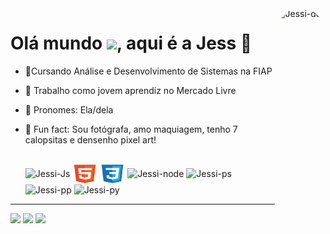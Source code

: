  <img align="right" alt="Jessi-doll" height="700" style="border-radius:50px;" src="https://cdn.discordapp.com/attachments/948810448155865111/961860400780042290/pixel_jess-removebg-preview.png">
<h1 align="left">Olá mundo <img src="https://raw.githubusercontent.com/kaueMarques/kaueMarques/master/hi.gif" width="30px">, aqui é a Jess 🌺</h1>


- 🌸Cursando Análise e Desenvolvimento de Sistemas na FIAP 
- 🌻 Trabalho como jovem aprendiz no Mercado Livre
- 🌼 Pronomes: Ela/dela
- 🌹 Fun fact: Sou fotógrafa, amo maquiagem, tenho 7 calopsitas e densenho pixel art! 
 
 
  
  <div style="display: inline_block"><br>
  <img align="center" alt="Jessi-Js" height="30" width="40" src="https://cdn.jsdelivr.net/gh/devicons/devicon/icons/javascript/javascript-original.svg">
  <img align="center" alt="Jessi-HTML" height="30" width="40" src="https://raw.githubusercontent.com/devicons/devicon/master/icons/html5/html5-original.svg">
  <img align="center" alt="Jessi-CSS" height="30" width="40" src="https://raw.githubusercontent.com/devicons/devicon/master/icons/css3/css3-original.svg">
  <img align="center" alt="Jessi-node" height="30" width="40" src="https://cdn.jsdelivr.net/gh/devicons/devicon/icons/nodejs/nodejs-plain.svg" />
  <img  align="center" alt="Jessi-ps" height="30" width="40" src="https://cdn.jsdelivr.net/gh/devicons/devicon/icons/photoshop/photoshop-line.svg" />
  <img align="center" alt="Jessi-pp" height="30" width="40"src="https://cdn.jsdelivr.net/gh/devicons/devicon/icons/premierepro/premierepro-original.svg" />
  <img align="center" alt="Jessi-py" height="30" width="40"src="https://cdn.jsdelivr.net/gh/devicons/devicon/icons/python/python-plain.svg" /> 

</div>

<html>
<hr class="rounded">
</html>

  <div> 
  <a href="https://www.instagram.com/_jeressica/" target="_blank"><img src="https://img.shields.io/badge/-Instagram-%23E4405F?style=for-the-badge&logo=instagram&logoColor=white" target="_blank"></a>
  <a href = "mailto:jessicarodriguesphoto@gmail.com"><img src="https://img.shields.io/badge/-Gmail-%23333?style=for-the-badge&logo=gmail&logoColor=white" target="_blank"></a>
  <a href="https://www.linkedin.com/in/jeressica/" target="_blank"><img src="https://img.shields.io/badge/-LinkedIn-%230077B5?style=for-the-badge&logo=linkedin&logoColor=white" target="_blank"></a> 
 
 
</div>
